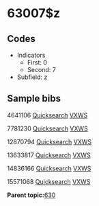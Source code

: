 # 63007$z

## Codes

-   Indicators
    -   First: 0
    -   Second: 7
-   Subfield: z

## Sample bibs

4641106 [Quicksearch](https://search.library.yale.edu/catalog/4641106) [VXWS](http://prodorbis.library.yale.edu:7014/vxws/GetHoldingsService?bibId=4641106)

7781230 [Quicksearch](https://search.library.yale.edu/catalog/7781230) [VXWS](http://prodorbis.library.yale.edu:7014/vxws/GetHoldingsService?bibId=7781230)

12870794 [Quicksearch](https://search.library.yale.edu/catalog/12870794) [VXWS](http://prodorbis.library.yale.edu:7014/vxws/GetHoldingsService?bibId=12870794)

13633817 [Quicksearch](https://search.library.yale.edu/catalog/13633817) [VXWS](http://prodorbis.library.yale.edu:7014/vxws/GetHoldingsService?bibId=13633817)

14836166 [Quicksearch](https://search.library.yale.edu/catalog/14836166) [VXWS](http://prodorbis.library.yale.edu:7014/vxws/GetHoldingsService?bibId=14836166)

15571068 [Quicksearch](https://search.library.yale.edu/catalog/15571068) [VXWS](http://prodorbis.library.yale.edu:7014/vxws/GetHoldingsService?bibId=15571068)

**Parent topic:**[630](../../tags/630/630.md)

